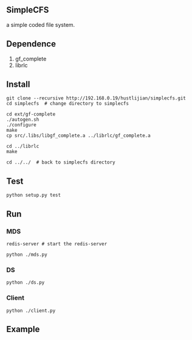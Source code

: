 ## SimpleCFS

a simple coded file system.

## Dependence

1. gf\_complete
2. librlc

## Install
    
    git clone --recursive http://192.168.0.19/hustlijian/simplecfs.git
    cd simplecfs  # change directory to simplecfs
    
    cd ext/gf-complete
	./autogen.sh
	./configure
	make
	cp src/.libs/libgf_complete.a ../librlc/gf_complete.a

	cd ../librlc
	make

    cd ../../  # back to simplecfs directory

## Test

    python setup.py test

## Run

### MDS

    redis-server # start the redis-server

    python ./mds.py

### DS

    python ./ds.py

### Client

    python ./client.py

## Example
